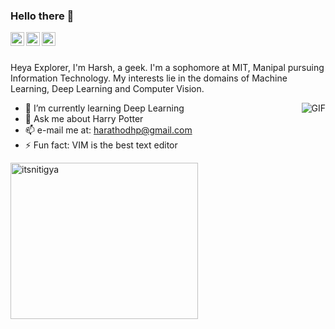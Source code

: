 ### Hello there 👋

<a href="https://www.linkedin.com/in/harsh-rathore07/">
  <img align="left" alt="LinkedIn" width="22px" src="https://cdn.jsdelivr.net/npm/simple-icons@3.1.0/icons/linkedin.svg" />
</a>
<a href="https://github.com/thecreator-hr">
  <img align="left" alt="GitHub" width="22px" src="https://cdn.jsdelivr.net/npm/simple-icons@3.1.0/icons/github.svg" />
</a>
<a href="https://www.instagram.com/thecreator_hr/">
  <img align="left" alt="Twitter" width="22px" src="https://cdn.jsdelivr.net/npm/simple-icons@3.1.0/icons/instagram.svg" />
</a>
<br />
<br />

Heya Explorer, I'm Harsh, a geek. I'm a sophomore at MIT, Manipal pursuing Information Technology. My interests lie in the domains of Machine Learning, Deep Learning and Computer Vision.

  <img align="right" alt="GIF" src="https://media.giphy.com/media/iIqmM5tTjmpOB9mpbn/giphy.gif" />

- 🌱 I’m currently learning Deep Learning
- 💬 Ask me about Harry Potter
- 📫 e-mail me at: harathodhp@gmail.com
- ⚡ Fun fact: VIM is the best text editor

<img src="https://github-readme-stats.vercel.app/api/top-langs/?username=thecreator-hr&layout=compact" alt="itsnitigya" width="300" height="250" />


<!--
**thecreator-hr/thecreator-hr** is a ✨ _special_ ✨ repository because its `README.md` (this file) appears on your GitHub profile.

Here are some ideas to get you started:

- 🔭 I’m currently working on ...
- 🌱 I’m currently learning ...
- 👯 I’m looking to collaborate on ...
- 🤔 I’m looking for help with ...
- 💬 Ask me about ...
- 📫 How to reach me: ...
- 😄 Pronouns: ...
- ⚡ Fun fact: ...
-->
